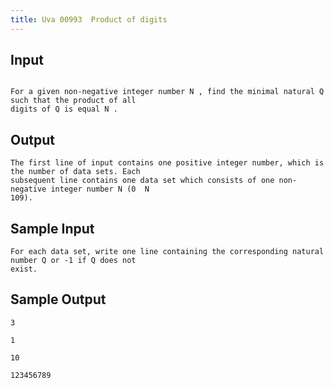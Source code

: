 ```yaml
---
title: Uva 00993  Product of digits
---
```



## Input

```text

For a given non-negative integer number N , find the minimal natural Q such that the product of all
digits of Q is equal N .
```

## Output

```text
The first line of input contains one positive integer number, which is the number of data sets. Each
subsequent line contains one data set which consists of one non-negative integer number N (0  N 
109).

```

## Sample Input

```text
For each data set, write one line containing the corresponding natural number Q or -1 if Q does not
exist.

```

## Sample Output

```text
3

1

10

123456789

```
